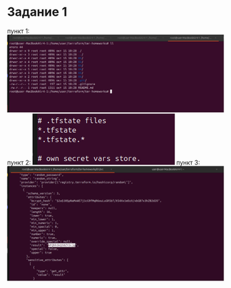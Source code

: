 # Задание 1
пункт 1:
![](https://github.com/DaddyMorlan/ter-homework-01/blob/main/terraform-1/check%203.png)
пункт 2:
![](https://github.com/DaddyMorlan/ter-homework-01/blob/main/terraform-1/1.2.png)
пункт 3:
![](https://github.com/DaddyMorlan/ter-homework-01/blob/main/terraform-1/1.3.png)
